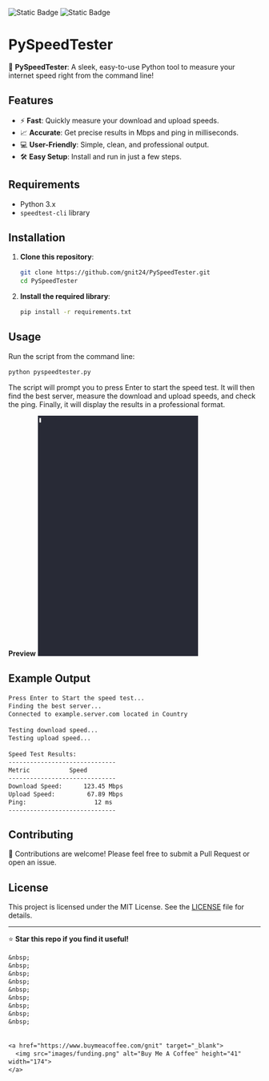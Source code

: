 ![Static Badge](https://img.shields.io/badge/created_by-gnit24-blue?style=flat)
![Static Badge](https://img.shields.io/badge/_-Python-306998?style=flat&logo=Python&labelColor=FFE873)

# PySpeedTester

🚀 **PySpeedTester**: A sleek, easy-to-use Python tool to measure your internet speed right from the command line!

## Features

- ⚡ **Fast**: Quickly measure your download and upload speeds.
- 📈 **Accurate**: Get precise results in Mbps and ping in milliseconds.
- 💻 **User-Friendly**: Simple, clean, and professional output.
- 🛠️ **Easy Setup**: Install and run in just a few steps.

## Requirements

- Python 3.x
- `speedtest-cli` library

## Installation

1. **Clone this repository**:
    ```sh
    git clone https://github.com/gnit24/PySpeedTester.git
    cd PySpeedTester
    ```

2. **Install the required library**:
    ```sh
    pip install -r requirements.txt
    ```

## Usage

Run the script from the command line:
```sh
python pyspeedtester.py
```

The script will prompt you to press Enter to start the speed test. It will then find the best server, measure the download and upload speeds, and check the ping. Finally, it will display the results in a professional format.

**Preview**
<img src="/images/demo.gif" width="320" height="480"/>

## Example Output

```
Press Enter to Start the speed test...
Finding the best server...
Connected to example.server.com located in Country

Testing download speed...
Testing upload speed...

Speed Test Results:
------------------------------
Metric           Speed
------------------------------
Download Speed:      123.45 Mbps
Upload Speed:         67.89 Mbps
Ping:                   12 ms
------------------------------
```

## Contributing

🎉 Contributions are welcome! Please feel free to submit a Pull Request or open an issue.

## License

This project is licensed under the MIT License. See the [LICENSE](LICENSE) file for details.

---

⭐ **Star this repo if you find it useful!**
```
&nbsp;
&nbsp;
&nbsp;
&nbsp;
&nbsp;
&nbsp;
&nbsp;
&nbsp;
&nbsp;


<a href="https://www.buymeacoffee.com/gnit" target="_blank">
  <img src="images/funding.png" alt="Buy Me A Coffee" height="41" width="174">
</a>
